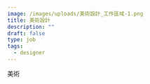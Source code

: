 ```yaml
---
image: /images/uploads/美術設計_工作區域-1.png
title: 美術設計
description: ""
draft: false
type: job
tags:
  - designer
---
```

美術